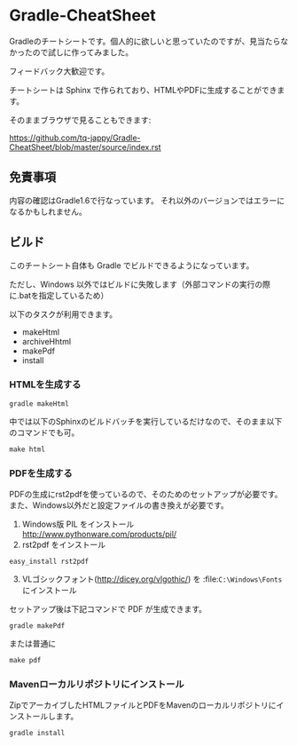 Gradle-CheatSheet
=================

Gradleのチートシートです。個人的に欲しいと思っていたのですが、見当たらなかったので試しに作ってみました。

フィードバック大歓迎です。

チートシートは Sphinx で作られており、HTMLやPDFに生成することができます。

そのままブラウザで見ることもできます:

https://github.com/tq-jappy/Gradle-CheatSheet/blob/master/source/index.rst

## 免責事項

内容の確認はGradle1.6で行なっています。
それ以外のバージョンではエラーになるかもしれません。

## ビルド

このチートシート自体も Gradle でビルドできるようになっています。

ただし、Windows 以外ではビルドに失敗します（外部コマンドの実行の際に.batを指定しているため）

以下のタスクが利用できます。

- makeHtml
- archiveHhtml
- makePdf
- install

### HTMLを生成する

```
gradle makeHtml
```

中では以下のSphinxのビルドバッチを実行しているだけなので、そのまま以下のコマンドでも可。

```
make html
```

### PDFを生成する

PDFの生成にrst2pdfを使っているので、そのためのセットアップが必要です。
また、Windows以外だと設定ファイルの書き換えが必要です。

1. Windows版 PIL をインストール
  http://www.pythonware.com/products/pil/
2. rst2pdf をインストール
```
easy_install rst2pdf
```
3. VLゴシックフォント(http://dicey.org/vlgothic/) を :file:`C:\Windows\Fonts` にインストール

セットアップ後は下記コマンドで PDF が生成できます。

```
gradle makePdf
```

または普通に

```
make pdf
```

### Mavenローカルリポジトリにインストール

ZipでアーカイブしたHTMLファイルとPDFをMavenのローカルリポジトリにインストールします。

```
gradle install
```